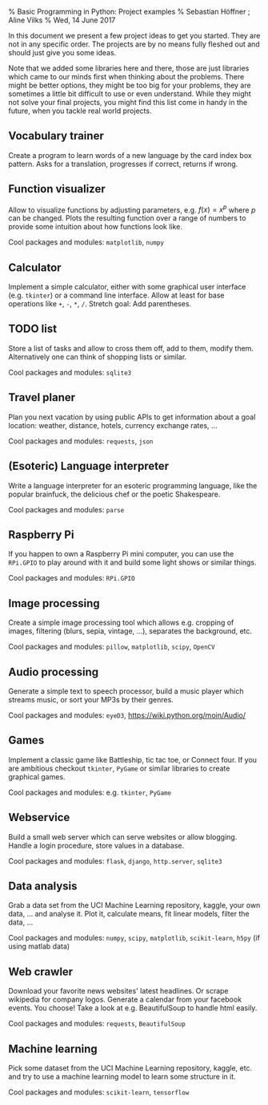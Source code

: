 % Basic Programming in Python: Project examples
% Sebastian Höffner ; Aline Vilks
% Wed, 14 June 2017


In this document we present a few project ideas to get you started. They are
not in any specific order. The projects are by no means fully fleshed out and
should just give you some ideas.

Note that we added some libraries here and there, those are just libraries
which came to our minds first when thinking about the problems. There might be
better options, they might be too big for your problems, they are sometimes
a little bit difficult to use or even understand. While they might not solve
your final projects, you might find this list come in handy in the future, when
you tackle real world projects.


## Vocabulary trainer

Create a program to learn words of a new language by the card index box
pattern. Asks for a translation, progresses if correct, returns if wrong.


## Function visualizer

Allow to visualize functions by adjusting parameters, e.g. $f(x) = x^p$ where
$p$ can be changed. Plots the resulting function over a range of numbers to
provide some intuition about how functions look like.

Cool packages and modules: `matplotlib`, `numpy`


## Calculator

Implement a simple calculator, either with some graphical user interface (e.g.
`tkinter`) or a command line interface. Allow at least for base operations like
`+`, `-`, `*`, `/`. Stretch goal: Add parentheses.


## TODO list

Store a list of tasks and allow to cross them off, add to them, modify them.
Alternatively one can think of shopping lists or similar.

Cool packages and modules: `sqlite3`


## Travel planer

Plan you next vacation by using public APIs to get information about a goal
location: weather, distance, hotels, currency exchange rates, ...

Cool packages and modules: `requests`, `json`


## (Esoteric) Language interpreter

Write a language interpreter for an esoteric programming language, like the
popular brainfuck, the delicious chef or the poetic Shakespeare.

Cool packages and modules: `parse`


## Raspberry Pi

If you happen to own a Raspberry Pi mini computer, you can use the `RPi.GPIO`
to play around with it and build some light shows or similar things.

Cool packages and modules: `RPi.GPIO`


## Image processing

Create a simple image processing tool which allows e.g. cropping of images,
filtering (blurs, sepia, vintage, ...), separates the background, etc.

Cool packages and modules: `pillow`, `matplotlib`, `scipy`, `OpenCV`


## Audio processing

Generate a simple text to speech processor, build a music player which streams
music, or sort your MP3s by their genres.

Cool packages and modules: `eyeD3`, https://wiki.python.org/moin/Audio/


## Games

Implement a classic game like Battleship, tic tac toe, or Connect four. If you
are ambitious checkout `tkinter`, `PyGame` or similar libraries to create
graphical games.

Cool packages and modules: e.g. `tkinter`, `PyGame`


## Webservice

Build a small web server which can serve websites or allow blogging. Handle
a login procedure, store values in a database.

Cool packages and modules: `flask`, `django`, `http.server`, `sqlite3`


## Data analysis

Grab a data set from the UCI Machine Learning repository, kaggle, your own
data, ... and analyse it. Plot it, calculate means, fit linear models, filter
the data, ...

Cool packages and modules: `numpy`, `scipy`, `matplotlib`, `scikit-learn`,
`h5py` (if using matlab data)


## Web crawler

Download your favorite news websites' latest headlines. Or scrape wikipedia for
company logos. Generate a calendar from your facebook events. You choose! Take
a look at e.g. BeautifulSoup to handle html easily.

Cool packages and modules: `requests`, `BeautifulSoup`


## Machine learning

Pick some dataset from the UCI Machine Learning repository, kaggle, etc. and
try to use a machine learning model to learn some structure in it.

Cool packages and modules: `scikit-learn`, `tensorflow`
